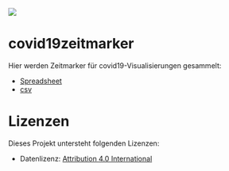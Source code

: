 ![](https://opendata.swiss/content/uploads/2016/02/kt_zh.png)

# covid19zeitmarker

Hier werden Zeitmarker für covid19-Visualisierungen gesammelt: <br>
- [Spreadsheet](https://docs.google.com/spreadsheets/d/1fsZyTlUHXqZl6hteCssbIHV8rTGnU4POmOVhvW2_yuQ/edit#gid=0) <br>
- [csv](https://github.com/statistikZH/covid19zeitmarker/blob/master/covid19zeitmarker.csv)

# Lizenzen

Dieses Projekt untersteht folgenden Lizenzen: <br>
- Datenlizenz: [Attribution 4.0 International](https://github.com/statistikZH/covid19zeitmarker/blob/master/LICENSE_data)




